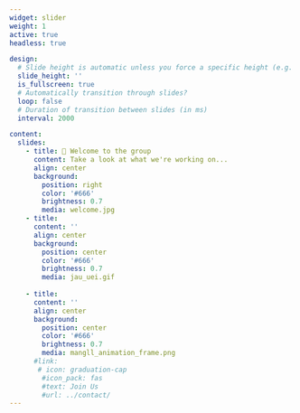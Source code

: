 ```yaml
---
widget: slider
weight: 1
active: true
headless: true

design:
  # Slide height is automatic unless you force a specific height (e.g. '400px')
  slide_height: ''
  is_fullscreen: true
  # Automatically transition through slides?
  loop: false
  # Duration of transition between slides (in ms)
  interval: 2000

content:
  slides:
    - title: 👋 Welcome to the group
      content: Take a look at what we're working on...
      align: center
      background:
        position: right
        color: '#666'
        brightness: 0.7
        media: welcome.jpg
    - title: 
      content: ''
      align: center
      background:
        position: center
        color: '#666'
        brightness: 0.7
        media: jau_uei.gif
        
    - title: 
      content: ''
      align: center
      background:
        position: center
        color: '#666'
        brightness: 0.7
        media: mangll_animation_frame.png
      #link:
       # icon: graduation-cap
        #icon_pack: fas
        #text: Join Us
        #url: ../contact/
---
```


